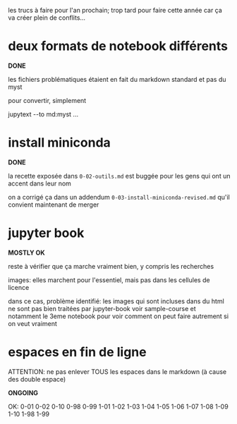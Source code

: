 les trucs à faire pour l'an prochain; trop tard pour faire cette année car ça va créer
plein de conflits...


# deux formats de notebook différents

**DONE**

les fichiers problématiques étaient en fait du markdown standard et pas du myst

pour convertir, simplement

jupytext --to md:myst ...


# install miniconda

**DONE**

la recette exposée dans `0-02-outils.md` est buggée pour les gens qui ont un accent dans leur nom

on a corrigé ça dans un addendum `0-03-install-miniconda-revised.md` qu'il convient maintenant de merger


# jupyter book

**MOSTLY OK**

reste à vérifier que ça marche vraiment bien, y compris les recherches

images: elles marchent pour l'essentiel, mais pas dans les cellules de licence

dans ce cas, problème identifié: les images qui sont incluses dans du html ne sont pas bien traitées par jupyter-book
voir sample-course et notamment le 3eme notebook pour voir comment on peut faire autrement si on veut vraiment


# espaces en fin de ligne

ATTENTION: ne pas enlever TOUS les espaces dans le markdown (à cause des double espace)

**ONGOING**

OK:
0-01 0-02 0-10 0-98 0-99
1-01 1-02 1-03 1-04 1-05 1-06 1-07 1-08 1-09 1-10 1-98 1-99
